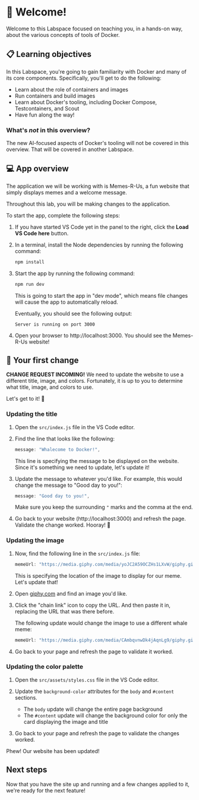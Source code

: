 # 👋 Welcome!

Welcome to this Labspace focused on teaching you, in a hands-on way, about the various concepts of tools of Docker.

## 📋 Learning objectives

In this Labspace, you're going to gain familiarity with Docker and many of its core components. Specifically, you'll get to do the following:

- Learn about the role of containers and images
- Run containers and build images
- Learn about Docker's tooling, including Docker Compose, Testcontainers, and Scout
- Have fun along the way!

### What's _not_ in this overview?

The new AI-focused aspects of Docker's tooling will not be covered in this overview. That will be covered in another Labspace.

## 💻 App overview

The application we will be working with is Memes-R-Us, a fun website that simply displays memes and a welcome message.

Throughout this lab, you will be making changes to the application.

To start the app, complete the following steps:

1. If you have started VS Code yet in the panel to the right, click the **Load VS Code here** button.

2. In a terminal, install the Node dependencies by running the following command:

    ```sh
    npm install
    ```

3. Start the app by running the following command:

    ```sh
    npm run dev
    ```

    This is going to start the app in "dev mode", which means file changes will cause the app to automatically reload.

    Eventually, you should see the following output:

    ```plaintext
    Server is running on port 3000
    ```

4. Open your browser to http://localhost:3000. You should see the Memes-R-Us website!



## 🐳 Your first change

**CHANGE REQUEST INCOMING!** We need to update the website to use a different title, image, and colors. Fortunately, it is up to you to determine what title, image, and colors to use.

Let's get to it! 🏃

### Updating the title

1. Open the `src/index.js` file in the VS Code editor.

2. Find the line that looks like the following:

    ```javascript
    message: "Whalecome to Docker!",
    ```

    This line is specifying the message to be displayed on the website. Since it's something we need to update, let's update it!

3. Update the message to whatever you'd like. For example, this would change the message to "Good day to you!":

    ```javascript
    message: "Good day to you!",
    ```

    Make sure you keep the surrounding `"` marks and the comma at the end.

4. Go back to your website (http://localhost:3000) and refresh the page. Validate the change worked. Hooray! 🎉

### Updating the image

1. Now, find the following line in the `src/index.js` file:

    ```javascript
    memeUrl: "https://media.giphy.com/media/yoJC2A59OCZHs1LXvW/giphy.gif"
    ```

    This is specifying the location of the image to display for our meme. Let's update that!

2. Open [giphy.com](https://giphy.com) and find an image you'd like.

3. Click the "chain link" icon to copy the URL. And then paste it in, replacing the URL that was there before.

    The following update would change the image to use a different whale meme:

    ```javascript
    memeUrl: "https://media.giphy.com/media/CAmbqvnwDk4jAqnLg9/giphy.gif"
    ```

4. Go back to your page and refresh the page to validate it worked.

### Updating the color palette

1. Open the `src/assets/styles.css` file in the VS Code editor.

2. Update the `background-color` attributes for the `body` and `#content` sections.

    - The `body` update will change the entire page background
    - The `#content` update will change the background color for only the card displaying the image and title

3. Go back to your page and refresh the page to validate the changes worked.


Phew! Our website has been updated!

## Next steps

Now that you have the site up and running and a few changes applied to it, we're ready for the next feature!
